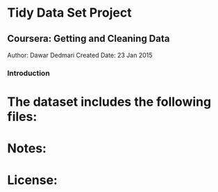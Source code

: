 Tidy Data Set Project
=========================

Coursera: Getting and Cleaning Data
-------------------------------------

Author: Dawar Dedmari
Created Date: 23 Jan 2015

### Introduction

The dataset includes the following files:
=========================================

Notes: 
======

License:
========




